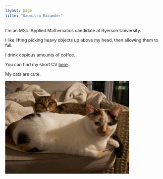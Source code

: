 ```yaml
---
layout: page
title: "Saumitra Mazumder"
---
```


I'm an MSc. Applied Mathematics candidate at Ryerson University.

I like lifting picking heavy objects up above my head, then allowing them to fall. 

I drink copious amounts of coffee. 

You can find my short CV [here](/assets/SAMazumderResume.pdf).

My cats are cute.

<img src="/assets/cats.jpg" width="400" height="300">
